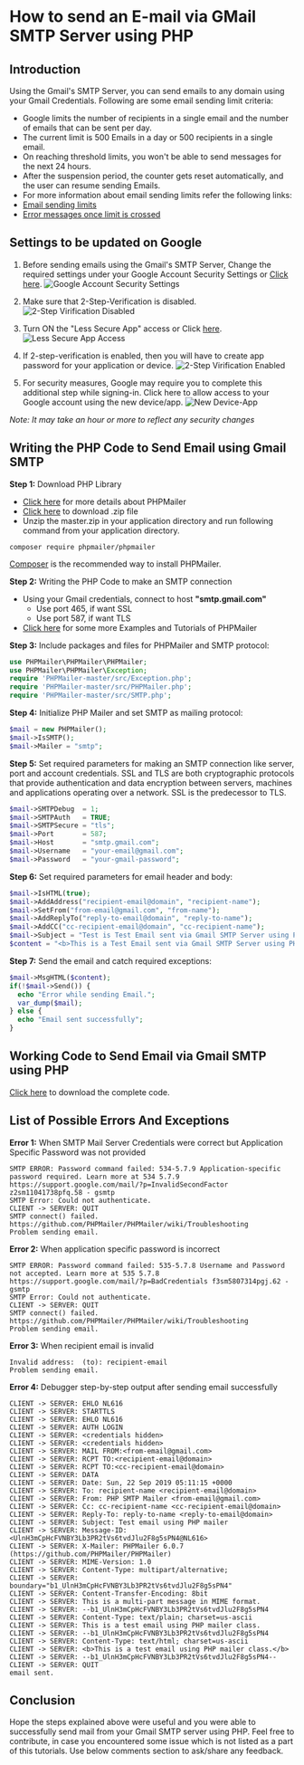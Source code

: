 # How to send an E-mail via GMail SMTP Server using PHP

## Introduction

Using the Gmail's SMTP Server, you can send emails to any domain using your Gmail Credentials. Following are some email sending limit criteria:
+ Google limits the number of recipients in a single email and the number of emails that can be sent per day.
+ The current limit is 500 Emails in a day or 500 recipients in a single email.
+ On reaching threshold limits, you won't be able to send messages for the next 24 hours.
+ After the suspension period, the counter gets reset automatically, and the user can resume sending Emails.
+ For more information about email sending limits refer the following links:
 + [Email sending limits](https://support.google.com/a/answer/166852 "Email sending limits")
 + [Error messages once limit is crossed](https://support.google.com/mail/answer/22839 "Error messages once limit is crossed")

## Settings to be updated on Google

1. Before sending emails using the Gmail's SMTP Server, Change the required settings under your Google Account Security Settings or [Click here](https://myaccount.google.com/security "Click here").
![Google Account Security Settings](https://i.imgur.com/6Hxmb2G.png)

2. Make sure that 2-Step-Verification is disabled.
![2-Step Virification Disabled](https://i.imgur.com/6Hxmb2G.png)

3. Turn ON the "Less Secure App" access or Click [here](https://myaccount.google.com/u/0/lesssecureapps "here").
![Less Secure App Access](https://i.imgur.com/hymkYJ6.png)

4. If 2-step-verification is enabled, then you will have to create app password for your application or device.
![2-Step Virification Enabled](https://i.imgur.com/vcQYoGo.png)

5. For security measures, Google may require you to complete this additional step while signing-in. Click here to allow access to your Google account using the new device/app.
![New Device-App](https://i.imgur.com/mEGa22F.png)

*Note: It may take an hour or more to reflect any security changes*

## Writing the PHP Code to Send Email using Gmail SMTP

**Step 1:** Download PHP Library
+ [Click here](https://github.com/PHPMailer/PHPMailer/) for more details about PHPMailer
+ [Click here](https://github.com/PHPMailer/PHPMailer/archive/master.zip) to download .zip file
+ Unzip the master.zip in your application directory and run following command from your application directory.

```
composer require phpmailer/phpmailer
```
[Composer](https://getcomposer.org/) is the recommended way to install PHPMailer.

**Step 2:** Writing the PHP Code to make an SMTP connection
+ Using your Gmail credentials, connect to host **"smtp.gmail.com"**
  - Use port 465, if want SSL
  - Use port 587, if want TLS
+ [Click here](https://github.com/PHPMailer/PHPMailer/wiki/Tutorial) for some more Examples and Tutorials of PHPMailer

**Step 3:** Include packages and files for PHPMailer and SMTP protocol:
``` php
use PHPMailer\PHPMailer\PHPMailer;
use PHPMailer\PHPMailer\Exception;
require 'PHPMailer-master/src/Exception.php';
require 'PHPMailer-master/src/PHPMailer.php';
require 'PHPMailer-master/src/SMTP.php';
```

**Step 4:** Initialize PHP Mailer and set SMTP as mailing protocol:
``` php
$mail = new PHPMailer();
$mail->IsSMTP();
$mail->Mailer = "smtp";
```

**Step 5:** Set required parameters for making an SMTP connection like server, port and account credentials. SSL and TLS are both cryptographic protocols that provide authentication and data encryption between servers, machines and applications operating over a network. SSL is the predecessor to TLS.

``` php
$mail->SMTPDebug  = 1;  
$mail->SMTPAuth   = TRUE;
$mail->SMTPSecure = "tls";
$mail->Port       = 587;
$mail->Host       = "smtp.gmail.com";
$mail->Username   = "your-email@gmail.com";
$mail->Password   = "your-gmail-password";
```
**Step 6:** Set required parameters for email header and body:
``` php
$mail->IsHTML(true);
$mail->AddAddress("recipient-email@domain", "recipient-name");
$mail->SetFrom("from-email@gmail.com", "from-name");
$mail->AddReplyTo("reply-to-email@domain", "reply-to-name");
$mail->AddCC("cc-recipient-email@domain", "cc-recipient-name");
$mail->Subject = "Test is Test Email sent via Gmail SMTP Server using PHP Mailer";
$content = "<b>This is a Test Email sent via Gmail SMTP Server using PHP mailer class.</b>";
```
**Step 7:** Send the email and catch required exceptions:
``` php
$mail->MsgHTML($content); 
if(!$mail->Send()) {
  echo "Error while sending Email.";
  var_dump($mail);
} else {
  echo "Email sent successfully";
}
```


## Working Code to Send Email via Gmail SMTP using PHP
[Click here](https://github.com/gaurangmacharya/pepithon/blob/master/send-email-via-gmail-smtp-server-using-phpmailer.php) to download the complete code.

## List of Possible Errors And Exceptions

**Error 1:** When SMTP Mail Server Credentials were correct but Application Specific Password was not provided
```
SMTP ERROR: Password command failed: 534-5.7.9 Application-specific password required. Learn more at 534 5.7.9  https://support.google.com/mail/?p=InvalidSecondFactor z2sm11041738pfq.58 - gsmtp
SMTP Error: Could not authenticate.
CLIENT -> SERVER: QUIT
SMTP connect() failed. https://github.com/PHPMailer/PHPMailer/wiki/Troubleshooting
Problem sending email.
```

**Error 2:** When application specific password is incorrect
```
SMTP ERROR: Password command failed: 535-5.7.8 Username and Password not accepted. Learn more at 535 5.7.8  https://support.google.com/mail/?p=BadCredentials f3sm5807314pgj.62 - gsmtp
SMTP Error: Could not authenticate.
CLIENT -> SERVER: QUIT
SMTP connect() failed. https://github.com/PHPMailer/PHPMailer/wiki/Troubleshooting
Problem sending email.
```

**Error 3:** When recipient email is invalid
```
Invalid address:  (to): recipient-email
Problem sending email.
```

**Error 4:** Debugger step-by-step output after sending email successfully
```
CLIENT -> SERVER: EHLO NL616
CLIENT -> SERVER: STARTTLS
CLIENT -> SERVER: EHLO NL616
CLIENT -> SERVER: AUTH LOGIN
CLIENT -> SERVER: <credentials hidden>
CLIENT -> SERVER: <credentials hidden>
CLIENT -> SERVER: MAIL FROM:<from-email@gmail.com>
CLIENT -> SERVER: RCPT TO:<recipient-email@domain>
CLIENT -> SERVER: RCPT TO:<cc-recipient-email@domain>
CLIENT -> SERVER: DATA
CLIENT -> SERVER: Date: Sun, 22 Sep 2019 05:11:15 +0000
CLIENT -> SERVER: To: recipient-name <recipient-email@domain>
CLIENT -> SERVER: From: PHP SMTP Mailer <from-email@gmail.com>
CLIENT -> SERVER: Cc: cc-recipient-name <cc-recipient-email@domain>
CLIENT -> SERVER: Reply-To: reply-to-name <reply-to-email@domain>
CLIENT -> SERVER: Subject: Test email using PHP mailer
CLIENT -> SERVER: Message-ID: <UlnH3mCpHcFVNBY3Lb3PR2tVs6tvdJlu2F8g5sPN4@NL616>
CLIENT -> SERVER: X-Mailer: PHPMailer 6.0.7 (https://github.com/PHPMailer/PHPMailer)
CLIENT -> SERVER: MIME-Version: 1.0
CLIENT -> SERVER: Content-Type: multipart/alternative;
CLIENT -> SERVER:  boundary="b1_UlnH3mCpHcFVNBY3Lb3PR2tVs6tvdJlu2F8g5sPN4"
CLIENT -> SERVER: Content-Transfer-Encoding: 8bit
CLIENT -> SERVER: This is a multi-part message in MIME format.
CLIENT -> SERVER: --b1_UlnH3mCpHcFVNBY3Lb3PR2tVs6tvdJlu2F8g5sPN4
CLIENT -> SERVER: Content-Type: text/plain; charset=us-ascii
CLIENT -> SERVER: This is a test email using PHP mailer class.
CLIENT -> SERVER: --b1_UlnH3mCpHcFVNBY3Lb3PR2tVs6tvdJlu2F8g5sPN4
CLIENT -> SERVER: Content-Type: text/html; charset=us-ascii
CLIENT -> SERVER: <b>This is a test email using PHP mailer class.</b>
CLIENT -> SERVER: --b1_UlnH3mCpHcFVNBY3Lb3PR2tVs6tvdJlu2F8g5sPN4--
CLIENT -> SERVER: QUIT
email sent.
```

## Conclusion
Hope the steps explained above were useful and you were able to successfully send mail from your Gmail SMTP server using PHP. Feel free to contribute, in case you encountered some issue which is not listed as a part of this tutorials. Use below comments section to ask/share any feedback.

<? Happy Coding ?>
